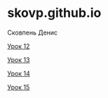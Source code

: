 
# skovp.github.io
Сковпень Денис

[Урок 12](https://skovp.github.io/lesson_12/ "Сайт на bootstrap")

[Урок 13](https://skovp.github.io/lesson_13/src/ "Пиксельная вёрстка")

[Урок 14](https://skovp.github.io/lesson_14/src/ "Шапка сайта")

[Урок 15](https://skovp.github.io/lesson_15/src/ "Подбор шрифтов")

